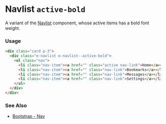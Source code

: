 # Navlist `active-bold`

A variant of the [Navlist](/?selectedKind=Components/Navlist&selectedStory=Default) component, whose active items has a bold font weight.

<!-- STORY -->

### Usage

```html
<div class="card p-3">
  <div class="e-navlist e-navlist--active-bold">
    <ul class="nav">
      <li class="nav-item"><a href="" class="active nav-link">Home</a></li>
      <li class="nav-item"><a href="" class="nav-link">Bookmarks</a></li>
      <li class="nav-item"><a href="" class="nav-link">Messages</a></li>
      <li class="nav-item"><a href="" class="nav-link">Settings</a></li>
    </ul>
  </div>
</div>
```

### See Also
- [Bootstrap - Nav](http://getbootstrap.com/docs/4.1/components/navs/)
